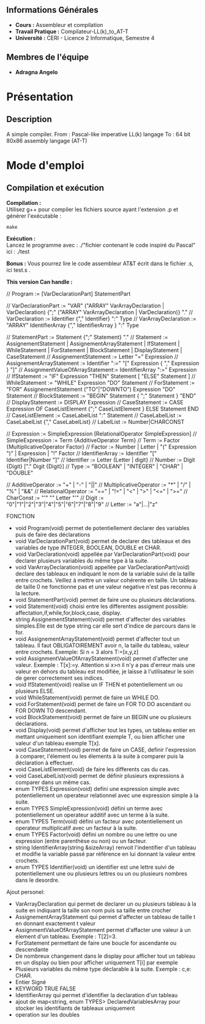## Informations Générales
- **Cours :** Assembleur et compilation
- **Travail Pratique :** Compilateur-LL(k)_to_AT-T
- **Université :** CERI - Licence 2 Informatique, Semestre 4

## Membres de l'équipe
- **Adragna Angelo**

# Présentation
## Description

A simple compiler.
From : Pascal-like imperative LL(k) langage
To : 64 bit 80x86 assembly langage (AT-T)

# Mode d'emploi

## Compilation et exécution

**Compilation :**  
Utilisez g++ pour compiler les fichiers source ayant l'extension .p et générer l'exécutable :
```
make
```

**Exécution :**  
Lancez le programme avec :
./"fichier contenant le code inspiré du Pascal"
ici :
./test

**Bonus :**
Vous pourrez lire le code assembleur AT&T écrit dans le fichier .s, ici test.s .

**This version Can handle :**

// Program := [VarDeclarationPart] StatementPart

// VarDeclarationPart := "VAR" ("ARRAY" VarArrayDeclaration | VarDeclaration) {";" ("ARRAY" VarArrayDeclaration | VarDeclaration)} "."
// VarDeclaration := Identifier {"," Identifier} ":" Type
// VarArrayDeclaration := "ARRAY" IdentifierArray {"," IdentifierArray } ":" Type

// StatementPart := Statement {";" Statement} "."
// Statement := AssignementStatement | AssignementArrayStatement | IfStatement | WhileStatement | ForStatement | BlockStatement | DisplayStatement | CaseStatement
// AssignementStatement := Letter "=" Expression
// AssignementArrayStatement := Identifier ":=" "[" Expression { "," Expression } "]"
// AssignmentValueOfArrayStatement:= IdentifierArray ":=" Expression
// IfStatement := "IF" Expression "THEN" Statement [ "ELSE" Statement ]
// WhileStatement := "WHILE" Expression "DO" Statement
// ForStatement := "FOR" AssignementStatement ("TO"|"DOWNTO") Expression "DO" Statement
// BlockStatement := "BEGIN" Statement { ";" Statement } "END"
// DisplayStatement := DISPLAY Expression
// CaseStatement := CASE Expression OF CaseListElement {";" CaseListElement } ELSE Statement END
// CaseListElement := CaseLabelList ":" Statement
// CaseLabelList := CaseLabelList {"," CaseLabelList}
// LabelList := Number|CHARCONST

// Expression := SimpleExpression [RelationalOperator SimpleExpression]
// SimpleExpression := Term {AdditiveOperator Term}
// Term := Factor {MultiplicativeOperator Factor}
// Factor := Number | Letter | "(" Expression ")" | Expression | "!" Factor
// IdentifierArray := Identifier "[" Identifier|Number "]"
// Identifier := Letter {Letter | digit}
// Number := Digit {Digit} ["." Digit {Digit}]
// Type := "BOOLEAN" | "INTEGER" | "CHAR" | "DOUBLE"

// AdditiveOperator := "+" | "-" | "||"
// MultiplicativeOperator := "*" | "/" | "%" | "&&"
// RelationalOperator := "==" | "!=" | "<" | ">" | "<=" | ">="
// CharConst := "'" "\" Letter "'"
// Digit := "0"|"1"|"2"|"3"|"4"|"5"|"6"|"7"|"8"|"9"
// Letter := "a"|...|"z"

FONCTION

- void Program(void) permet de potentiellement declarer des variables puis de faire des déclarations
- void VarDeclarationPart(void) permet de declarer des tableaux et des variables de type INTEGER, BOOLEAN, DOUBLE et CHAR. 
- void VarDeclaration(void) appellée par VarDeclarationPart(void) pour declarer plusieurs variables du même type à la suite.
- void VarArrayDeclaration(void) appellée par VarDeclarationPart(void) declare des tableaux en indiquant le nom de la variable suivi de la taille entre crochets. Veillez à mettre un valeur cohérente en taille. Un tableau de taille 0 ne fonctionne pas et une valeur negative n'est pas reconnu à la lecture.
- void StatementPart(void) permet de faire une ou plusieurs déclarations.
- void Statement(void) choisi entre les differentes assigment possible: affectation,if,while,for,block,case, display.
- string AssignementStatement(void) permet d'affecter des variables simples.Elle est de type string car elle sert d'indice de parcours dans le for.
- void AssignementArrayStatement(void) permet d'affecter tout un tableau. Il faut OBLIGATOIREMENT avoir n, la taille du tableau, valeur entre crochets. Exemple: Si n = 3 alors T:=[x,y,z]
- void AssignmentValueOfArrayStatement(void) permet d'affecter une valeur. Exemple : T[x]:=y. Attention si x>n il n'y a pas d'erreur mais une valeur en dehors du tableau est modifiée, je laisse à l'utilisateur le soin de gerer correctement ses indices.
- void IfStatement(void) realise un IF THEN et potentiellement un ou plusieurs ELSE.
- void WhileStatement(void) permet de faire un WHILE DO.
- void ForStatement(void) permet de faire un FOR TO DO ascendant ou FOR DOWN TO descendant.
- void BlockStatement(void) permet de faire un BEGIN une ou plusieurs déclarations.
- void Display(void) permet d'afficher tout les types, un tableau entier en mettant uniquement son identifiant exemple T, ou bien afficher une valeur d'un tableau exemple T[x].
- void CaseStatement(void) permet de faire un CASE, definir l'expression à comparer, l'élement ou les élements à la suite à comparer puis la déclaration à effectuer.
- void CaseListElement(void) de faire les differents cas du cas.
- void CaseLabelList(void) permet de définir plusieurs expressions à comparer dans un même cas.
- enum TYPES Expression(void) defini une expression simple avec potentiellement un operateur relationnel avec une expression simple à la suite.
- enum TYPES SimpleExpression(void) défini un terme avec potentiellement un operateur additif avec un terme à la suite.
- enum TYPES Term(void) défini un facteur avec potentiellement un operateur multiplicatif avec un facteur à la suite.
- enum TYPES Factor(void) défini un nombre ou une lettre ou une expression (entre parenthèse ou non) ou un facteur.
- string IdentifierArray(string &sizeArray) renvoit l'indentifier d'un tableau et modifie la variable passé par référence en lui donnant la valeur entre crochets.
- enum TYPES Identifier(void) un identifier est une lettre suivi de potentiellement une ou plusieurs lettres ou un ou plusieurs nombres dans le desordre.

Ajout personel:

- VarArrayDeclaration qui permet de declarer un ou plusieurs tableau à la suite en indiquant la taille son nom puis sa taille entre crocher
- AssignementArrayStatement qui permet d'affecter un tableau de taille t en donnant exactement t valeur
- AssignmentValueOfArrayStatement permet d'affacter une valeur à un element d'un tableau. Exemple : T[2]=3.
- ForStatement permettant de faire une boucle for ascendante ou descendante
- De nombreux changement dans le display pour afficher tout un tableau en un display ou bien pour afficher uniquement T[i] par exemple
- Plusieurs variables du même type déclarable à la suite. Exemple :  c,e: CHAR.
- Entier Signé
- KEYWORD TRUE FALSE
- IdentifierArray qui permet d'identifier la declaration d'un tableau
- ajout de map<string, enum TYPES> DeclaredVariablesArray pour stocker les identifiants de tableaux uniquement
- operation sur les doubles
